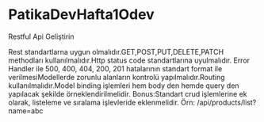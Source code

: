 # PatikaDevHafta1Odev

Restful Api Geliştirin

Rest standartlarna uygun olmalıdır.GET,POST,PUT,DELETE,PATCH methodları kullanılmalıdır.Http status code standartlarına uyulmalıdır. Error Handler ile 500, 400, 404, 200, 201 hatalarının standart format ile verilmesiModellerde zorunlu alanların kontrolü yapılmalıdır.Routing kullanılmalıdır.Model binding işlemleri hem body den hemde query den yapılacak şekilde örneklendirilmelidir. Bonus:Standart crud işlemlerine ek olarak, listeleme ve sıralama işlevleride eklenmelidir. Örn: /api/products/list?name=abc
